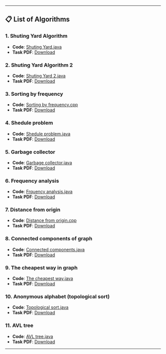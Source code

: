 
---

## 📋 **List of Algorithms**

### 1. Shuting Yard Algorithm
- **Code**: [Shuting Yard.java](./ShutingYard.java)  
- **Task PDF**: [Download](./Tasks/ShutingYard1.pdf) 

### 2. Shuting Yard Algorithm 2
- **Code**: [Shuting Yard 2.java](./ShutingYard2.java)  
- **Task PDF**: [Download](./Tasks/ShutingYard2.pdf)  

### 3. Sorting by frequency
- **Code**: [Sorting by frequency.cpp](./SortByFrequency.cpp)  
- **Task PDF**: [Download](./Tasks/sortingByFrequency.pdf)
  
### 4. Shedule problem
- **Code**: [Shedule problem.java](./Schedule.java)  
- **Task PDF**: [Download](./Tasks/shedule.pdf) 

### 5. Garbage collector
- **Code**: [Garbage collector.java](./GarbageCollector.java)  
- **Task PDF**: [Download](./Tasks/garbageCollector.pdf) 

### 6. Frequency analysis
- **Code**: [Frquency analysis.java](./FrequencyAnalysis.java)  
- **Task PDF**: [Download](./Tasks/frequencyAnalysis.pdf) 

### 7. Distance from origin
- **Code**: [Distance from origin.cpp](./DistanceFromOrigin.cpp)  
- **Task PDF**: [Download](./Tasks/distanceFromOrigin.pdf) 

### 8. Connected components of graph
- **Code**: [Connected components.java](./ConnectedComponents.java)  
- **Task PDF**: [Download](./Tasks/connectredComponents.pdf)

### 9. The cheapest way in graph
- **Code**: [The cheapest way.java](./CheapestWay.java)  
- **Task PDF**: [Download](./Tasks/TheCheapestWat.pdf) 

### 10. Anonymous alphabet (topological sort)
- **Code**: [Topological sort.java](./AnonAlphabet.java)  
- **Task PDF**: [Download](./Tasks/anonAlphabet.pdff) 

### 11. AVL tree
- **Code**: [AVL tree.java](./AVLTree.java)  
- **Task PDF**: [Download](./Tasks/AVLtree.pdf)  
---


